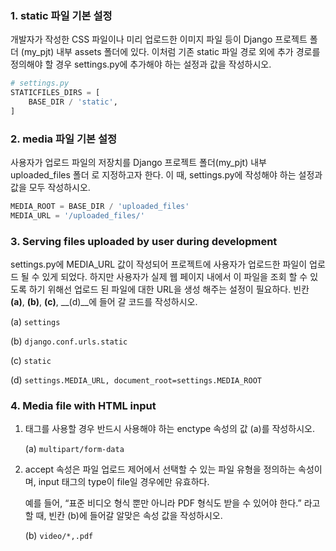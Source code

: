 ### 1. static 파일 기본 설정 

개발자가 작성한 CSS 파일이나 미리 업로드한 이미지 파일 등이 Django 프로젝트 폴더 (my_pjt) 내부 assets 폴더에 있다. 이처럼 기존 static 파일 경로 외에 추가 경로를 정의해야 할 경우 settings.py에 추가해야 하는 설정과 값을 작성하시오. 

```python
# settings.py
STATICFILES_DIRS = [
	BASE_DIR / 'static',
]
```



### 2. media 파일 기본 설정 

사용자가 업로드 파일의 저장치를 Django 프로젝트 폴더(my_pjt) 내부 uploaded_files 폴더 로 지정하고자 한다. 이 때, settings.py에 작성해야 하는 설정과 값을 모두 작성하시오. 

```python
MEDIA_ROOT = BASE_DIR / 'uploaded_files'
MEDIA_URL = '/uploaded_files/'
```



### 3. Serving files uploaded by user during development

 settings.py에 MEDIA_URL 값이 작성되어 프로젝트에 사용자가 업로드한 파일이 업로드 될 수 있게 되었다. 하지만 사용자가 실제 웹 페이지 내에서 이 파일을 조회 할 수 있도록 하기 위해선 업로드 된 파일에 대한 URL을 생성 해주는 설정이 필요하다. 빈칸 __(a)__, __(b)__, __(c)__, __(d)__에 들어 갈 코드를 작성하시오.

(a) `settings`

(b) `django.conf.urls.static`

(c) `static`

(d) `settings.MEDIA_URL, document_root=settings.MEDIA_ROOT`



### 4. Media file with HTML input 

1. 태그를 사용할 경우 반드시 사용해야 하는 enctype 속성의 값 (a)를 작성하시오. 

   (a) `multipart/form-data`

   

2. accept 속성은 파일 업로드 제어에서 선택할 수 있는 파일 유형을 정의하는 속성이며, input 태그의 type이 file일 경우에만 유효하다. 

   예를 들어, “표준 비디오 형식 뿐만 아니라 PDF 형식도 받을 수 있어야 한다.” 라고 할 때, 빈칸 (b)에 들어갈 알맞은 속성 값을 작성하시오.

   (b) `video/*,.pdf`

